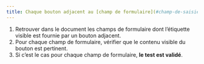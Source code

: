 ```yaml
---
title: Chaque bouton adjacent au [champ de formulaire](#champ-de-saisie-de-formulaire) qui fournit une étiquette visible permet-il de connaître la fonction exacte du [champ de formulaire](#champ-de-saisie-de-formulaire) auquel il est associé ?
---
```


1. Retrouver dans le document les champs de formulaire dont l’étiquette visible est fournie par un bouton adjacent.
2. Pour chaque champ de formulaire, vérifier que le contenu visible du bouton est pertinent.
3. Si c’est le cas pour chaque champ de formulaire, **le test est validé**.
